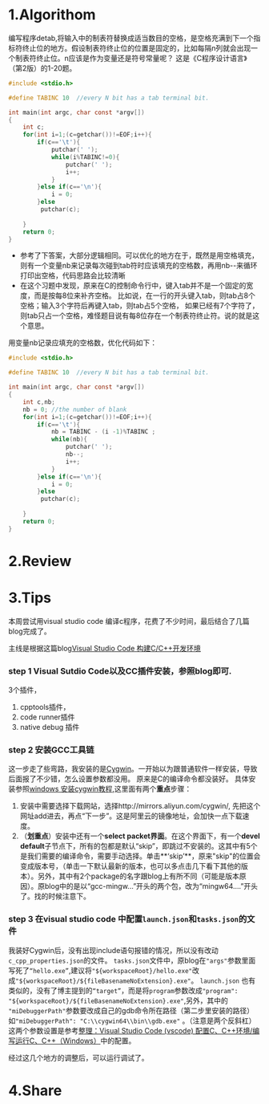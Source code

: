 # 1.Algorithom
编写程序detab,将输入中的制表符替换成适当数目的空格，是空格充满到下一个指标符终止位的地方。假设制表符终止位的位置是固定的，比如每隔n列就会出现一个制表符终止位。n应该是作为变量还是符号常量呢？ 这是《C程序设计语言》（第2版）的1-20题。

``` c
#include <stdio.h>

#define TABINC 10  //every N bit has a tab terminal bit.

int main(int argc, char const *argv[])
{
    int c;
    for(int i=1;(c=getchar())!=EOF;i++){
        if(c=='\t'){
            putchar(' ');
            while(i%TABINC!=0){
                putchar(' ');
                i++;
            }
        }else if(c=='\n'){
            i = 0;
        }else 
         putchar(c);
        
    }
    return 0;
}
```

* 参考了下答案，大部分逻辑相同。可以优化的地方在于，既然是用空格填充，则有一个变量nb来记录每次碰到tab符时应该填充的空格数，再用nb--来循环打印出空格，代码思路会比较清晰
* 在这个习题中发现，原来在C的控制命令行中，键入tab并不是一个固定的宽度，而是按每8位来补齐空格。
比如说，在一行的开头键入tab，则tab占8个空格；输入3个字符后再键入tab，则tab占5个空格， 如果已经有7个字符了，则tab只占一个空格，难怪题目说有每8位存在一个制表符终止符。说的就是这个意思。

用变量nb记录应填充的空格数，优化代码如下：

``` c
#include <stdio.h>

#define TABINC 10  //every N bit has a tab terminal bit.

int main(int argc, char const *argv[])
{
    int c,nb;
    nb = 0; //the number of blank 
    for(int i=1;(c=getchar())!=EOF;i++){
        if(c=='\t'){
            nb = TABINC - (i -1)%TABINC ;
            while(nb){
                putchar(' ');
                nb--;
                i++;
            }
        }else if(c=='\n'){
            i = 0;
        }else 
         putchar(c);
        
    }
    return 0;
}
```


# 2.Review
# 3.Tips
本周尝试用visual studio code 编译c程序，花费了不少时间，最后结合了几篇blog完成了。

主线是根据这篇blog[Visual Studio Code 构建C/C++开发环境](https://blog.csdn.net/lidong_12664196/article/details/68928136)
### step 1 Visual Sutdio Code以及CC插件安装，参照blog即可.
3个插件，
1. cpptools插件，
2. code runner插件 
3. native debug 插件 
### step 2 安装GCC工具链
这一步走了些弯路，我安装的是[Cygwin](https://cygwin.com/install.html)。一开始以为跟普通软件一样安装，导致后面报了不少错，怎么设置参数都没用。
原来是C的编译命令都没装好。
具体安装参照[windows 安装cygwin教程](https://blog.csdn.net/chunleixiahe/article/details/55666792),这里面有两个**重点**步骤：
1. 安装中需要选择下载网站，选择http://mirrors.aliyun.com/cygwin/, 先把这个网址add进去，再点“下一步”。这是阿里云的镜像地址，会加快一点下载速度。
2. （**划重点**）安装中还有一个**select packet界面**。在这个界面下，有一个**devel default**子节点下，所有的包都是默认“skip”，即跳过不安装的。这其中有5个是我们需要的编译命令，需要手动选择。单击**‘skip’**，原来"skip"的位置会变成版本号，（单击一下默认最新的版本，也可以多点击几下看下其他的版本）。另外，其中有2个package的名字跟blog上有所不同（可能是版本原因）。原blog中的是以“gcc-mingw...”开头的两个包，改为“mingw64....”开头了。找的时候注意下。
### step 3 在visual studio code 中配置`launch.json`和`tasks.json`的文件
我装好Cygwin后，没有出现include语句报错的情况，所以没有改动`c_cpp_properties.json`的文件。
`tasks.json`文件中，原blog在`"args"`参数里面写死了`“hello.exe”`,建议将`"${workspaceRoot}/hello.exe"`改成`"${workspaceRoot}/${fileBasenameNoExtension}.exe"`。
`launch.json` 也有类似的，没有了博主提到的`“target”`，而是将`program`参数改成`"program": "${workspaceRoot}/${fileBasenameNoExtension}.exe"`,另外，其中的 `"miDebuggerPath"`参数要改成自己的gdb命令所在路径（第二步里安装的路径）如`"miDebuggerPath": "C:\\cygwin64\\bin\\gdb.exe"` 。（注意是两个反斜杠）
这两个参数设置是参考[整理：Visual Studio Code (vscode) 配置C、C++环境/编写运行C、C++（Windows）](https://blog.csdn.net/bat67/article/details/76095813)中的配置。

经过这几个地方的调整后，可以运行调试了。

# 4.Share
